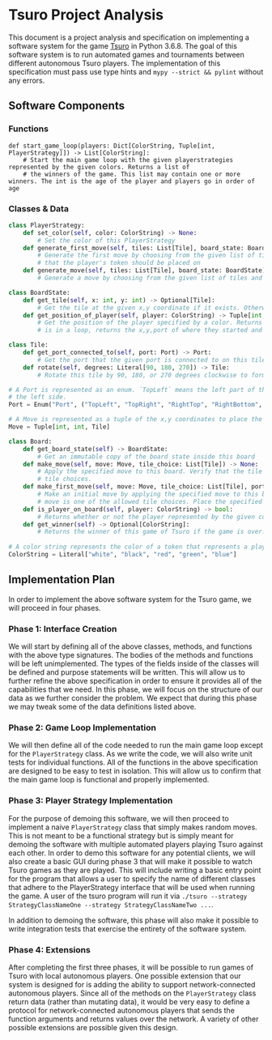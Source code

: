 # Tsuro Project Analysis

This document is a project analysis and specification on implementing a software system for the game [Tsuro](http://www.ccs.neu.edu/home/matthias/4500-f19/tsuro.html) in Python 3.6.8. The goal of this software system is to run automated games and tournaments between different autonomous Tsuro players. The implementation of this specification must pass use type hints and `mypy --strict && pylint` without any errors. 

## Software Components

### Functions

```
def start_game_loop(players: Dict[ColorString, Tuple[int, PlayerStrategy]]) -> List[ColorString]:
    # Start the main game loop with the given playerstrategies represented by the given colors. Returns a list of
    # the winners of the game. This list may contain one or more winners. The int is the age of the player and players go in order of age
```

### Classes & Data

```python
class PlayerStrategy:
    def set_color(self, color: ColorString) -> None:
        # Set the color of this PlayerStrategy
    def generate_first_move(self, tiles: List[Tile], board_state: BoardState) -> Tuple[Move, Port]:
        # Generate the first move by choosing from the given list of tiles. Returns the move along with the port 
        # that the player's token should be placed on
    def generate_move(self, tiles: List[Tile], board_state: BoardState) -> Move:
        # Generate a move by choosing from the given list of tiles and return the move. 

class BoardState:
    def get_tile(self, x: int, y: int) -> Optional[Tile]:
        # Get the tile at the given x,y coordinate if it exists. Otherwise None. 
    def get_position_of_player(self, player: ColorString) -> Tuple[int, int, Port, bool]:
        # Get the position of the player specified by a color. Returns the x,y position, the port they are on, and False. If the player 
        # is in a loop, returns the x,y,port of where they started and True. 

class Tile:
    def get_port_connected_to(self, port: Port) -> Port:
        # Get the port that the given port is connected to on this tile
    def rotate(self, degrees: Literal[90, 180, 270]) -> Tile:
        # Rotate this tile by 90, 180, or 270 degrees clockwise to form a new but equivalent tile

# A Port is represented as an enum. `TopLeft` means the left part of the top side. `LeftTop` means the top part of 
# the left side. 
Port = Enum("Port", ("TopLeft", "TopRight", "RightTop", "RightBottom", "BottomRight", "BottomLeft", "LeftTop", "LeftBottom"))

# A Move is represented as a tuple of the x,y coordinates to place the tile on and the tile to be placed
Move = Tuple[int, int, Tile]

class Board:
    def get_board_state(self) -> BoardState:
        # Get an immutable copy of the board state inside this board
    def make_move(self, move: Move, tile_choice: List[Tile]) -> None:
        # Apply the specified move to this board. Verify that the tile specified in the move is one of the allowed 
        # tile choices. 
    def make_first_move(self, move: Move, tile_choice: List[Tile], port: Port, player: ColorString) -> None:
        # Make an initial move by applying the specified move to this board. Verify that the tile specified in the 
        # move is one of the allowed tile choices. Place the specified player token onto the specified port.
    def is_player_on_board(self, player: ColorString) -> bool:
        # Returns whether or not the player represented by the given color is still on the board
    def get_winner(self) -> Optional[ColorString]:
        # Returns the winner of this game of Tsuro if the game is over. Returns None otherwise. 
        
# A color string represents the color of a token that represents a player
ColorString = Literal["white", "black", "red", "green", "blue"]
```

## Implementation Plan

In order to implement the above software system for the Tsuro game, we will proceed in four phases.

### Phase 1: Interface Creation

We will start by defining all of the above classes, methods, and functions with the above type signatures. The bodies of the methods and functions will be left unimplemented. The types of the fields inside of the classes will be defined and purpose statements will be written. This will allow us to further refine the above specification in order to ensure it provides all of the capabilities that we need. In this phase, we will focus on the structure of our data as we further consider the problem. We expect that during this phase we may tweak some of the data definitions listed above.

### Phase 2: Game Loop Implementation

We will then define all of the code needed to run the main game loop except for the `PlayerStrategy` class. As we write the code, we will also write unit tests for individual functions. All of the functions in the above specification are designed to be easy to test in isolation. This will allow us to confirm that the main game loop is functional and properly implemented.

### Phase 3: Player Strategy Implementation

For the purpose of demoing this software, we will then proceed to implement a naive `PlayerStrategy` class that simply makes random moves. This is not meant to be a functional strategy but is simply meant for demoing the software with multiple automated players playing Tsuro against each other. In order to demo this software for any potential clients, we will also create a basic GUI during phase 3 that will make it possible to watch Tsuro games as they are played. This will include writing a basic entry point for the program that allows a user to specify the name of different classes that adhere to the PlayerStrategy interface that will be used when running the game. A user of the tsuro program will run it via `./tsuro --strategy StrategyClassNameOne --strategy StrategyClassNameTwo ...`.

In addition to demoing the software, this phase will also make it possible to write integration tests that exercise the entirety of the software system.

### Phase 4: Extensions

After completing the first three phases, it will be possible to run games of Tsuro with local autonomous players. One possible extension that our system is designed for is adding the ability to support network-connected autonomous players. Since all of the methods on the `PlayerStrategy` class return data (rather than mutating data), it would be very easy to define a protocol for network-connected autonomous players that sends the function arguments and returns values over the network. A variety of other possible extensions are possible given this design.